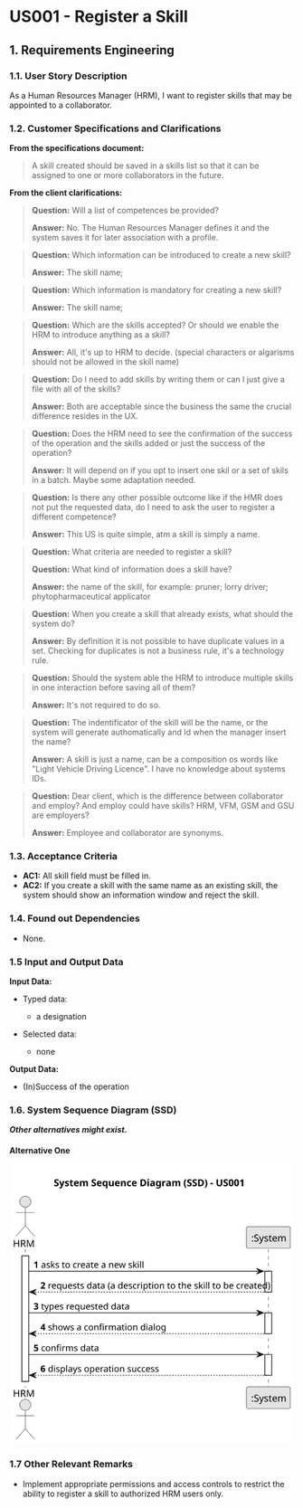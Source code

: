 # US001 - Register a Skill

## 1. Requirements Engineering

### 1.1. User Story Description

As a Human Resources Manager (HRM), I want to register skills that may
be appointed to a collaborator.

### 1.2. Customer Specifications and Clarifications

**From the specifications document:**

> A skill created should be saved in a skills list so that it can be assigned to one or more collaborators in the future.

**From the client clarifications:**

> **Question:** Will a list of competences be provided?
>
> **Answer:** No. The Human Resources Manager defines it and the system saves it for later association with a profile.

> **Question:** Which information can be introduced to create a new skill?
>
> **Answer:** The skill name;

> **Question:** Which information is mandatory for creating a new skill?
>
> **Answer:** The skill name;

> **Question:** Which are the skills accepted? Or should we enable the HRM to introduce anything as a skill?
>
> **Answer:** All, it's up to HRM to decide. (special characters or algarisms should not be allowed in the skill name)

> **Question:** Do I need to add skills by writing them or can I just give a file with all of the skills?
>
> **Answer:** Both are acceptable since the business the same the crucial difference resides in the UX.

> **Question:** Does the HRM need to see the confirmation of the success of the operation and the skills added or just
> the success of the operation?
>
> **Answer:** It will depend on if you opt to insert one skil or a set of skils in a batch. Maybe some adaptation needed.

> **Question:** Is there any other possible outcome like if the HMR does not put the requested data, do I need to ask
> the user to register a different competence?
>
> **Answer:** This US is quite simple, atm a skill is simply a name.

> **Question:** What criteria are needed to register a skill?
>
> **Question:** What kind of information does a skill have?
>
> **Answer:** the name of the skill, for example: pruner; lorry driver; phytopharmaceutical applicator

> **Question:** When you create a skill that already exists, what should the system do?
>
> **Answer:** By definition it is not possible to have duplicate values in a set. Checking for duplicates is not a
> business rule, it's a technology rule.

> **Question:** Should the system able the HRM to introduce multiple skills in one interaction before saving all of them?
>
> **Answer:** It's not required to do so.

> **Question:** The indentificator of the skill will be the name, or the system will generate authomatically and Id when the manager insert the name?
> 
> **Answer:** A skill is just a name, can be a composition os words like "Light Vehicle Driving Licence". I have no knowledge about systems IDs.

> **Question:** Dear client, which is the difference between collaborator and employ? And employ could have skills? HRM, VFM, GSM and GSU are employers?
>
> **Answer:** Employee and collaborator are synonyms.


### 1.3. Acceptance Criteria

* **AC1:** All skill field must be filled in.
* **AC2:** If you create a skill with the same name as an existing skill, the system should show an information window
  and reject the skill.

### 1.4. Found out Dependencies

* None.

### 1.5 Input and Output Data

**Input Data:**

* Typed data:
    * a designation


* Selected data:
    * none

**Output Data:**

* (In)Success of the operation

### 1.6. System Sequence Diagram (SSD)

**_Other alternatives might exist._**

#### Alternative One

![System Sequence Diagram - Alternative One](svg/us001-system-sequence-diagram-alternative-one.svg)

### 1.7 Other Relevant Remarks

* Implement appropriate permissions and access controls to restrict the ability to register a skill to authorized HRM users only.
